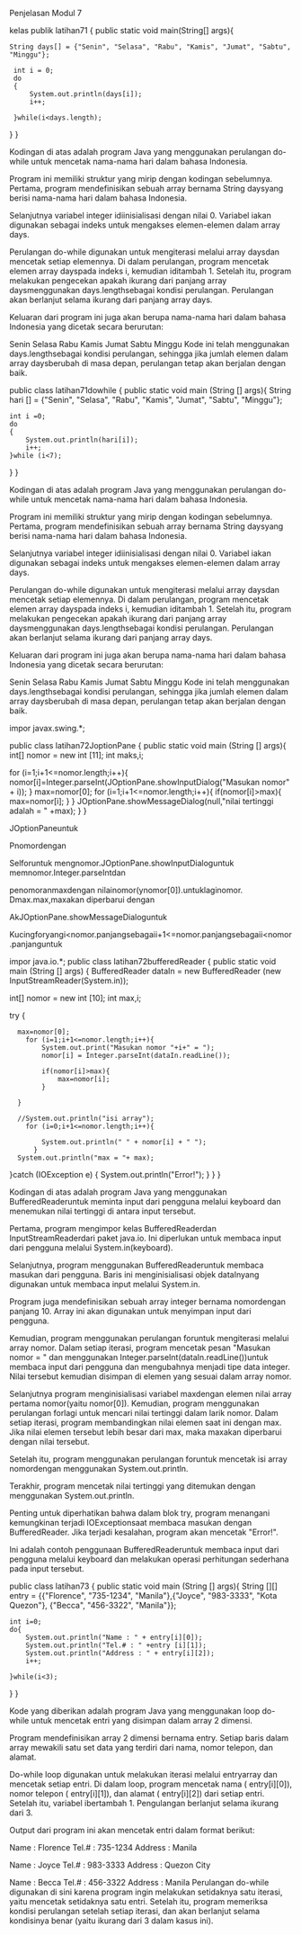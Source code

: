 Penjelasan Modul 7

kelas publik latihan71 { public static void main(String[] args){

    String days[] = {"Senin", "Selasa", "Rabu", "Kamis", "Jumat", "Sabtu", "Minggu"};
    
     int i = 0;
     do
     {
         System.out.println(days[i]);
         i++;
         
     }while(i<days.length);
} }

Kodingan di atas adalah program Java yang menggunakan perulangan do-while untuk mencetak nama-nama hari dalam bahasa Indonesia.

Program ini memiliki struktur yang mirip dengan kodingan sebelumnya. Pertama, program mendefinisikan sebuah array bernama String daysyang berisi nama-nama hari dalam bahasa Indonesia.

Selanjutnya variabel integer idiinisialisasi dengan nilai 0. Variabel iakan digunakan sebagai indeks untuk mengakses elemen-elemen dalam array days.

Perulangan do-while digunakan untuk mengiterasi melalui array daysdan mencetak setiap elemennya. Di dalam perulangan, program mencetak elemen array dayspada indeks i, kemudian iditambah 1. Setelah itu, program melakukan pengecekan apakah ikurang dari panjang array daysmenggunakan days.lengthsebagai kondisi perulangan. Perulangan akan berlanjut selama ikurang dari panjang array days.

Keluaran dari program ini juga akan berupa nama-nama hari dalam bahasa Indonesia yang dicetak secara berurutan:

Senin
Selasa
Rabu
Kamis
Jumat
Sabtu
Minggu
Kode ini telah menggunakan days.lengthsebagai kondisi perulangan, sehingga jika jumlah elemen dalam array daysberubah di masa depan, perulangan tetap akan berjalan dengan baik.

public class latihan71dowhile { public static void main (String [] args){ String hari [] = {"Senin", "Selasa", "Rabu", "Kamis", "Jumat", "Sabtu", "Minggu"};

    int i =0;
    do
    {
        System.out.println(hari[i]);
        i++;
    }while (i<7);
}
}

Kodingan di atas adalah program Java yang menggunakan perulangan do-while untuk mencetak nama-nama hari dalam bahasa Indonesia.

Program ini memiliki struktur yang mirip dengan kodingan sebelumnya. Pertama, program mendefinisikan sebuah array bernama String daysyang berisi nama-nama hari dalam bahasa Indonesia.

Selanjutnya variabel integer idiinisialisasi dengan nilai 0. Variabel iakan digunakan sebagai indeks untuk mengakses elemen-elemen dalam array days.

Perulangan do-while digunakan untuk mengiterasi melalui array daysdan mencetak setiap elemennya. Di dalam perulangan, program mencetak elemen array dayspada indeks i, kemudian iditambah 1. Setelah itu, program melakukan pengecekan apakah ikurang dari panjang array daysmenggunakan days.lengthsebagai kondisi perulangan. Perulangan akan berlanjut selama ikurang dari panjang array days.

Keluaran dari program ini juga akan berupa nama-nama hari dalam bahasa Indonesia yang dicetak secara berurutan:

Senin
Selasa
Rabu
Kamis
Jumat
Sabtu
Minggu
Kode ini telah menggunakan days.lengthsebagai kondisi perulangan, sehingga jika jumlah elemen dalam array daysberubah di masa depan, perulangan tetap akan berjalan dengan baik.

impor javax.swing.*;

public class latihan72JoptionPane { public static void main (String [] args){ int[] nomor = new int [11]; int maks,i;

  for (i=1;i+1<=nomor.length;i++){
      nomor[i]=Integer.parseInt(JOptionPane.showInputDialog("Masukan nomor" + i));
  }
  max=nomor[0];
  for (i=1;i+1<=nomor.length;i++){
  if(nomor[i]>max){
                max=nomor[i];
            }
  }
   JOptionPane.showMessageDialog(null,"nilai tertinggi adalah = " +max);
}
}

​JOptionPaneuntuk

Pnomordengan

Selforuntuk mengnomor.JOptionPane.showInputDialoguntuk memnomor.Integer.parseIntdan

penomoranmaxdengan nilainomor(ynomor[0]).untuklaginomor. Dmax.max,maxakan diperbarui dengan

AkJOptionPane.showMessageDialoguntuk

Kucingforyangi<nomor.panjangsebagaii+1<=nomor.panjangsebagaii<nomor.panjanguntuk

impor java.io.*; public class latihan72bufferedReader { public static void main (String [] args) { BufferedReader dataIn = new BufferedReader (new InputStreamReader(System.in));

  int[] nomor = new int [10];
  int max,i;

  
 try {
      
      max=nomor[0];
        for (i=1;i+1<=nomor.length;i++){
            System.out.print("Masukan nomor "+i+" = ");
            nomor[i] = Integer.parseInt(dataIn.readLine());
            
            if(nomor[i]>max){
                max=nomor[i];
            }
                  
      }
        
      //System.out.println("isi array");
        for (i=0;i+1<=nomor.length;i++){
            
            System.out.println(" " + nomor[i] + " ");
          }
      System.out.println("max = "+ max);
  }catch (IOException e) {
      System.out.println("Error!");
  }
} }

Kodingan di atas adalah program Java yang menggunakan BufferedReaderuntuk meminta input dari pengguna melalui keyboard dan menemukan nilai tertinggi di antara input tersebut.

Pertama, program mengimpor kelas BufferedReaderdan InputStreamReaderdari paket java.io. Ini diperlukan untuk membaca input dari pengguna melalui System.in(keyboard).

Selanjutnya, program menggunakan BufferedReaderuntuk membaca masukan dari pengguna. Baris ini menginisialisasi objek dataInyang digunakan untuk membaca input melalui System.in.

Program juga mendefinisikan sebuah array integer bernama nomordengan panjang 10. Array ini akan digunakan untuk menyimpan input dari pengguna.

Kemudian, program menggunakan perulangan foruntuk mengiterasi melalui array nomor. Dalam setiap iterasi, program mencetak pesan "Masukan nomor = " dan menggunakan Integer.parseInt(dataIn.readLine())untuk membaca input dari pengguna dan mengubahnya menjadi tipe data integer. Nilai tersebut kemudian disimpan di elemen yang sesuai dalam array nomor.

Selanjutnya program menginisialisasi variabel maxdengan elemen nilai array pertama nomor(yaitu nomor[0]). Kemudian, program menggunakan perulangan forlagi untuk mencari nilai tertinggi dalam larik nomor. Dalam setiap iterasi, program membandingkan nilai elemen saat ini dengan max. Jika nilai elemen tersebut lebih besar dari max, maka maxakan diperbarui dengan nilai tersebut.

Setelah itu, program menggunakan perulangan foruntuk mencetak isi array nomordengan menggunakan System.out.println.

Terakhir, program mencetak nilai tertinggi yang ditemukan dengan menggunakan System.out.println.

Penting untuk diperhatikan bahwa dalam blok try, program menangani kemungkinan terjadi IOExceptionsaat membaca masukan dengan BufferedReader. Jika terjadi kesalahan, program akan mencetak "Error!".

Ini adalah contoh penggunaan BufferedReaderuntuk membaca input dari pengguna melalui keyboard dan melakukan operasi perhitungan sederhana pada input tersebut.

public class latihan73 { public static void main (String [] args){ String [][] entry = {{"Florence", "735-1234", "Manila"},{"Joyce", "983-3333", "Kota Quezon"}, {"Becca", "456-3322", "Manila"}};

    int i=0;
    do{
        System.out.println("Name : " + entry[i][0]);
        System.out.println("Tel.# : " +entry [i][1]);
        System.out.println("Address : " + entry[i][2]);
        i++;
    
    }while(i<3);
    
}
}

Kode yang diberikan adalah program Java yang menggunakan loop do-while untuk mencetak entri yang disimpan dalam array 2 dimensi.

Program mendefinisikan array 2 dimensi bernama entry. Setiap baris dalam array mewakili satu set data yang terdiri dari nama, nomor telepon, dan alamat.

Do-while loop digunakan untuk melakukan iterasi melalui entryarray dan mencetak setiap entri. Di dalam loop, program mencetak nama ( entry[i][0]), nomor telepon ( entry[i][1]), dan alamat ( entry[i][2]) dari setiap entri. Setelah itu, variabel ibertambah 1. Pengulangan berlanjut selama ikurang dari 3.

Output dari program ini akan mencetak entri dalam format berikut:

Name : Florence
Tel.# : 735-1234
Address : Manila

Name : Joyce
Tel.# : 983-3333
Address : Quezon City

Name : Becca
Tel.# : 456-3322
Address : Manila
Perulangan do-while digunakan di sini karena program ingin melakukan setidaknya satu iterasi, yaitu mencetak setidaknya satu entri. Setelah itu, program memeriksa kondisi perulangan setelah setiap iterasi, dan akan berlanjut selama kondisinya benar (yaitu ikurang dari 3 dalam kasus ini).